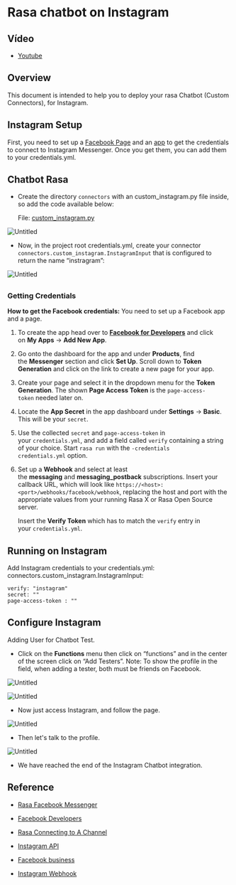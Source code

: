# **Rasa chatbot on Instagram**

## **Vídeo**
- [Youtube](https://www.youtube.com/watch?v=p0hIMOvUmxY)


## **Overview**

This document is intended to help you to deploy your rasa Chatbot (Custom Connectors), for Instagram.

## **Instagram Setup**

First, you need to set up a [Facebook Page](https://www.facebook.com/business/pages) and an [app](https://developers.facebook.com/docs/messenger-platform/) to get the credentials to connect to Instagram Messenger. Once you get them, you can add them to your credentials.yml.

## Chatbot Rasa

- Create the directory `connectors` with an custom_instagram.py file inside, so add the code available below:
    
    File:
    [custom_instagram.py](https://github.com/rafaelinacioo/rasa_instagram/blob/main/connectors/custom_instagram.py)
    

![Untitled](./img/01.png)



- Now, in the project root credentials.yml, create your connector `connectors.custom_instagram.InstagramInput` that is configured to return the name “instragram”:

![Untitled](./img/02.png)

## 

### Getting Credentials

**How to get the Facebook credentials:** You need to set up a Facebook app and a page.

1. To create the app head over to **[Facebook for Developers](https://developers.facebook.com/)** and click on **My Apps** → **Add New App**.
2. Go onto the dashboard for the app and under **Products**, find the **Messenger** section and click **Set Up**. Scroll down to **Token Generation** and click on the link to create a new page for your app.
3. Create your page and select it in the dropdown menu for the **Token Generation**. The shown **Page Access Token** is the `page-access-token` needed later on.
4. Locate the **App Secret** in the app dashboard under **Settings** → **Basic**. This will be your `secret`.
5. Use the collected `secret` and `page-access-token` in your `credentials.yml`, and add a field called `verify` containing a string of your choice. Start `rasa run` with the `-credentials credentials.yml` option.
6. Set up a **Webhook** and select at least the **messaging** and **messaging_postback** subscriptions. Insert your callback URL, which will look like `https://<host>:<port>/webhooks/facebook/webhook`, replacing the host and port with the appropriate values from your running Rasa X or Rasa Open Source server.
    
    Insert the **Verify Token** which has to match the `verify` entry in your `credentials.yml`.
    

## **Running on Instagram**

Add Instagram credentials to your credentials.yml:
connectors.custom_instagram.InstagramInput:

    verify: "instagram"
    secret: ""    
    page-access-token : ""

## **Configure Instagram**

Adding User for Chatbot Test.
- Click on the **Functions** menu then click on “functions” and in the center of the screen click on “Add Testers”.
Note: To show the profile in the field, when adding a tester, both must be friends on Facebook.

![Untitled](./img/03.png)

![Untitled](./img/04.png)
- Now just access Instagram, and follow the page.

![Untitled](./img/05.png)

- Then let's talk to the profile.

![Untitled](./img/06.png)
- We have reached the end of the Instagram Chatbot integration.

## **Reference**

- [Rasa Facebook Messenger](https://rasa.com/docs/rasa/connectors/facebook-messenger/)

- [Facebook Developers](https://developers.facebook.com/)

- [Rasa Connecting to A Channel](https://rasa.com/docs/rasa/messaging-and-voice-channels#testing-channels-on-your-local-machine)

- [Instagram API](https://developers.facebook.com/products/messenger/messenger-api-instagram/)

- [Facebook business](https://www.facebook.com/business/pages)

- [Instagram Webhook](https://developers.facebook.com/docs/messenger-platform/webhook)
